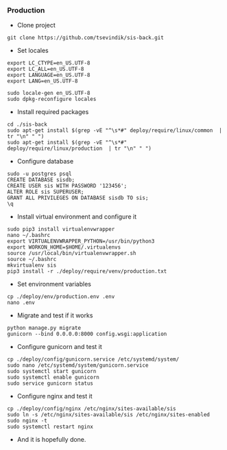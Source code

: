 ### Production
- Clone project
```
git clone https://github.com/tsevindik/sis-back.git
```
- Set locales
```
export LC_CTYPE=en_US.UTF-8
export LC_ALL=en_US.UTF-8
export LANGUAGE=en_US.UTF-8
export LANG=en_US.UTF-8
```
```
sudo locale-gen en_US.UTF-8
sudo dpkg-reconfigure locales
```
- Install required packages
```
cd ./sis-back
sudo apt-get install $(grep -vE "^\s*#" deploy/require/linux/common  | tr "\n" " ")
sudo apt-get install $(grep -vE "^\s*#" deploy/require/linux/production  | tr "\n" " ")
```
- Configure database
```
sudo -u postgres psql
CREATE DATABASE sisdb;
CREATE USER sis WITH PASSWORD '123456';
ALTER ROLE sis SUPERUSER;
GRANT ALL PRIVILEGES ON DATABASE sisdb TO sis;
\q
```
- Install virtual environment and configure it
```
sudo pip3 install virtualenvwrapper
nano ~/.bashrc
export VIRTUALENVWRAPPER_PYTHON=/usr/bin/python3
export WORKON_HOME=$HOME/.virtualenvs
source /usr/local/bin/virtualenvwrapper.sh
source ~/.bashrc
mkvirtualenv sis
pip3 install -r ./deploy/require/venv/production.txt
```
- Set environment variables
```
cp ./deploy/env/production.env .env
nano .env
```
- Migrate and test if it works
```
python manage.py migrate
gunicorn --bind 0.0.0.0:8000 config.wsgi:application
```
- Configure gunicorn and test it
```
cp ./deploy/config/gunicorn.service /etc/systemd/system/
sudo nano /etc/systemd/system/gunicorn.service
sudo systemctl start gunicorn
sudo systemctl enable gunicorn
sudo service gunicorn status
```
- Configure nginx and test it
```
cp ./deploy/config/nginx /etc/nginx/sites-available/sis
sudo ln -s /etc/nginx/sites-available/sis /etc/nginx/sites-enabled
sudo nginx -t
sudo systemctl restart nginx
```
- And it is hopefully done.
